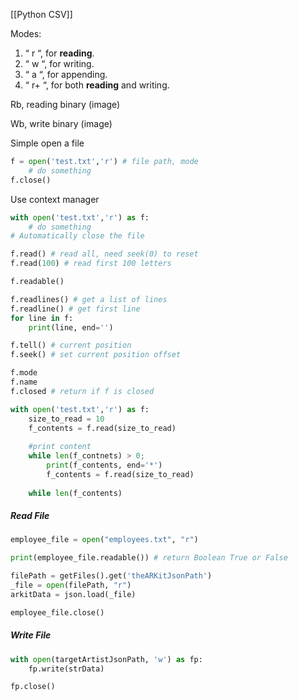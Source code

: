 [[Python CSV]]

Modes:
1.  “ r “, for **reading**.
2.  “ w “, for writing.
3.  “ a “, for appending.
4.  “ r+ “, for both **reading** and writing.

Rb, reading binary (image)

Wb, write binary (image)

Simple open a file

```Python
f = open('test.txt','r') # file path, mode 
    # do something
f.close()
```

Use context manager

```Python
with open('test.txt','r') as f:
    # do something 
# Automatically close the file
```

```Python
f.read() # read all, need seek(0) to reset
f.read(100) # read first 100 letters

f.readable() 

f.readlines() # get a list of lines
f.readline() # get first line
for line in f:
    print(line, end='')

f.tell() # current position
f.seek() # set current position offset

f.mode
f.name
f.closed # return if f is closed
```

```Python
with open('test.txt','r') as f:
    size_to_read = 10
    f_contents = f.read(size_to_read)
    
    #print content
    while len(f_contnets) > 0;
        print(f_contents, end='*')
        f_contents = f.read(size_to_read)
    
    while len(f_contents)
```


##### Read File

```Python
employee_file = open("employees.txt", "r")

print(employee_file.readable()) # return Boolean True or False

filePath = getFiles().get('theARKitJsonPath')        
_file = open(filePath, "r")        
arkitData = json.load(_file)         

employee_file.close()
```

##### Write File

```Python
with open(targetArtistJsonPath, 'w') as fp:        
    fp.write(strData)

fp.close()
```
